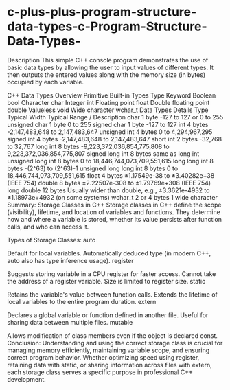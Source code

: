 # c-plus-plus-program-structure-data-types-c-Program-Structure-Data-Types-
Description
This simple C++ console program demonstrates the use of basic data types by allowing the user to input values of different types. It then outputs the entered values along with the memory size (in bytes) occupied by each variable.

C++ Data Types Overview
Primitive Built-in Types
Type	Keyword
Boolean	bool
Character	char
Integer	int
Floating point	float
Double floating point	double
Valueless	void
Wide character	wchar_t
Data Types Details
Type	Typical Width	Typical Range / Description
char	1 byte	-127 to 127 or 0 to 255
unsigned char	1 byte	0 to 255
signed char	1 byte	-127 to 127
int	4 bytes	-2,147,483,648 to 2,147,483,647
unsigned int	4 bytes	0 to 4,294,967,295
signed int	4 bytes	-2,147,483,648 to 2,147,483,647
short int	2 bytes	-32,768 to 32,767
long int	8 bytes	-9,223,372,036,854,775,808 to 9,223,372,036,854,775,807
signed long int	8 bytes	same as long int
unsigned long int	8 bytes	0 to 18,446,744,073,709,551,615
long long int	8 bytes	-(2^63) to (2^63)-1
unsigned long long int	8 bytes	0 to 18,446,744,073,709,551,615
float	4 bytes	±1.17549e-38 to ±3.40282e+38 (IEEE 754)
double	8 bytes	±2.22507e-308 to ±1.79769e+308 (IEEE 754)
long double	12 bytes	Usually wider than double, e.g., ±3.3621e-4932 to ±1.18973e+4932 (on some systems)
wchar_t	2 or 4 bytes	1 wide character
Summary: Storage Classes in C++
Storage classes in C++ define the scope (visibility), lifetime, and location of variables and functions. They determine how and where a variable is stored, whether its value persists after function calls, and who can access it.

Types of Storage Classes:
auto

Default for local variables.
Automatically deduced type (in modern C++, auto also has type inference usage).
register

Suggests storing variable in a CPU register for faster access.
Cannot take the address of a register variable.
Size is limited to register size.
static

Retains the variable's value between function calls.
Extends the lifetime of local variables to the entire program duration.
extern

Declares a global variable or function defined in another file.
Useful for sharing data between multiple files.
mutable

Allows modification of class members even if the object is declared const.
Conclusion:
Understanding and using the correct storage class is crucial for managing memory efficiently, maintaining variable scope, and ensuring correct program behavior. Whether optimizing speed using register, retaining data with static, or sharing information across files with extern, each storage class serves a specific purpose in professional C++ development.
